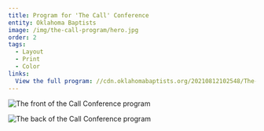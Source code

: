 ```yaml
---
title: Program for 'The Call' Conference
entity: Oklahoma Baptists
image: /img/the-call-program/hero.jpg
order: 2
tags:
  - Layout
  - Print
  - Color
links:
  View the full program: //cdn.oklahomabaptists.org/20210812102548/The-Call-Conference-Program.pdf
---
```


![The front of the Call Conference program](/img/the-call-program/front.jpg)

![The back of the Call Conference program](/img/the-call-program/back.jpg)
